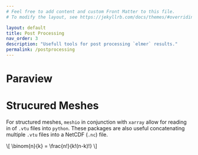```yaml
---
# Feel free to add content and custom Front Matter to this file.
# To modify the layout, see https://jekyllrb.com/docs/themes/#overriding-theme-defaults

layout: default
title: Post Processing
nav_order: 3
description: "Usefull tools for post processing `elmer` results."
permalink: /postprocessing
---
```


# Paraview

# Strucured Meshes

For structured meshes, `meshio` in conjunction with `xarray` allow for reading in
of `.vtu` files into `python`. These packages are also useful concatenating multiple
`.vtu` files into a NetCDF (`.nc`) file.

\\[
    \binom{n}{k} = \frac{n!}{k!(n-k)!}
\\]
